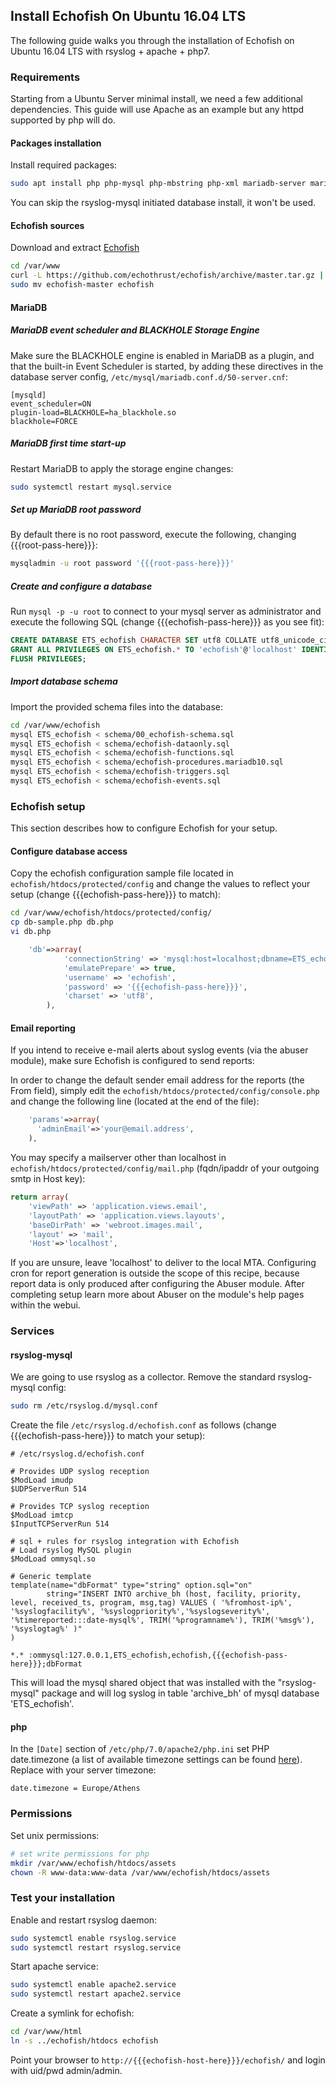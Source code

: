 ## Install Echofish On Ubuntu 16.04 LTS

The following guide walks you through the installation of Echofish on Ubuntu 16.04 LTS with rsyslog + apache + php7.

### Requirements

Starting from a Ubuntu Server minimal install, we need a few additional dependencies.
This guide will use Apache as an example but any httpd supported by php will do.

#### Packages installation

Install required packages:

```sh
sudo apt install php php-mysql php-mbstring php-xml mariadb-server mariadb-client apache2 libapache2-mod-php rsyslog rsyslog-mysql curl ca-certificates
```

You can skip the rsyslog-mysql initiated database install, it won't be used.

#### Echofish sources

Download and extract [Echofish](https://github.com/echothrust/echofish)

```sh
cd /var/www
curl -L https://github.com/echothrust/echofish/archive/master.tar.gz | sudo tar zx
sudo mv echofish-master echofish
```

#### MariaDB

##### MariaDB event scheduler and BLACKHOLE Storage Engine

Make sure the BLACKHOLE engine is enabled in MariaDB as a plugin, and that
the built-in Event Scheduler is started, by adding these directives in
the database server config, `/etc/mysql/mariadb.conf.d/50-server.cnf`:

```
[mysqld]
event_scheduler=ON
plugin-load=BLACKHOLE=ha_blackhole.so
blackhole=FORCE
```

##### MariaDB first time start-up

Restart MariaDB to apply the storage engine changes:

```sh
sudo systemctl restart mysql.service
```

##### Set up MariaDB root password
By default there is no root password, execute the following, changing {{{root-pass-here}}}:
```sh
mysqladmin -u root password '{{{root-pass-here}}}'
```

##### Create and configure a database

Run `mysql -p -u root` to connect to your mysql server as administrator and execute the following SQL (change {{{echofish-pass-here}}} as you see fit):

```sql
CREATE DATABASE ETS_echofish CHARACTER SET utf8 COLLATE utf8_unicode_ci;
GRANT ALL PRIVILEGES ON ETS_echofish.* TO 'echofish'@'localhost' IDENTIFIED BY '{{{echofish-pass-here}}}' WITH GRANT OPTION;
FLUSH PRIVILEGES;
```

##### Import database schema

Import the provided schema files into the database:

```sh
cd /var/www/echofish
mysql ETS_echofish < schema/00_echofish-schema.sql
mysql ETS_echofish < schema/echofish-dataonly.sql
mysql ETS_echofish < schema/echofish-functions.sql
mysql ETS_echofish < schema/echofish-procedures.mariadb10.sql
mysql ETS_echofish < schema/echofish-triggers.sql
mysql ETS_echofish < schema/echofish-events.sql
```

### Echofish setup

This section describes how to configure Echofish for your setup.


#### Configure database access

Copy the echofish configuration sample file located in `echofish/htdocs/protected/config` and change the values to reflect your setup (change {{{echofish-pass-here}}} to match):

```sh
cd /var/www/echofish/htdocs/protected/config/
cp db-sample.php db.php
vi db.php
```

```php
	'db'=>array(
			'connectionString' => 'mysql:host=localhost;dbname=ETS_echofish',
			'emulatePrepare' => true,
			'username' => 'echofish',
			'password' => '{{{echofish-pass-here}}}',
			'charset' => 'utf8',
		),
```

#### Email reporting

If you intend to receive e-mail alerts about syslog events (via the abuser module), make sure Echofish is configured to send reports:

In order to change the default sender email address for the reports (the From field), simply edit the `echofish/htdocs/protected/config/console.php` and change the following line (located at the end of the file):

```php
    'params'=>array(
      'adminEmail'=>'your@email.address',
    ),
```

You may specify a mailserver other than localhost in `echofish/htdocs/protected/config/mail.php` (fqdn/ipaddr of your outgoing smtp in Host key):

```php
return array(
    'viewPath' => 'application.views.email',
    'layoutPath' => 'application.views.layouts',
    'baseDirPath' => 'webroot.images.mail',
    'layout' => 'mail',
    'Host'=>'localhost',
```

If you are unsure, leave 'localhost' to deliver to the local MTA. Configuring cron for report generation is outside the scope of this recipe, because report data is only produced after configuring the Abuser module. After completing setup learn more about Abuser on the module's help pages within the webui.

### Services

#### rsyslog-mysql

We are going to use rsyslog as a collector.
Remove the standard rsyslog-mysql config:
```sh
sudo rm /etc/rsyslog.d/mysql.conf
```

Create the file `/etc/rsyslog.d/echofish.conf` as follows (change {{{echofish-pass-here}}} to match your setup):

```
# /etc/rsyslog.d/echofish.conf

# Provides UDP syslog reception
$ModLoad imudp
$UDPServerRun 514

# Provides TCP syslog reception
$ModLoad imtcp
$InputTCPServerRun 514

# sql + rules for rsyslog integration with Echofish
# Load rsyslog MySQL plugin
$ModLoad ommysql.so

# Generic template
template(name="dbFormat" type="string" option.sql="on"
        string="INSERT INTO archive_bh (host, facility, priority, level, received_ts, program, msg,tag) VALUES ( '%fromhost-ip%', '%syslogfacility%', '%syslogpriority%','%syslogseverity%', '%timereported:::date-mysql%', TRIM('%programname%'), TRIM('%msg%'), '%syslogtag%' )"
)

*.* :ommysql:127.0.0.1,ETS_echofish,echofish,{{{echofish-pass-here}}};dbFormat
```

This will load the mysql shared object that was installed with the "rsyslog-mysql" package and will log syslog in table 'archive_bh' of mysql database 'ETS_echofish'.

#### php

In the `[Date]` section of `/etc/php/7.0/apache2/php.ini` set PHP date.timezone (a list of available timezone settings can be found [here](http://uk.php.net/manual/en/timezones.php)). Replace with your server timezone:

```
date.timezone = Europe/Athens
```

### Permissions

Set unix permissions:

```sh
# set write permissions for php
mkdir /var/www/echofish/htdocs/assets
chown -R www-data:www-data /var/www/echofish/htdocs/assets
```

### Test your installation

Enable and restart rsyslog daemon:

```sh
sudo systemctl enable rsyslog.service
sudo systemctl restart rsyslog.service
```

Start apache service:

```sh
sudo systemctl enable apache2.service
sudo systemctl restart apache2.service
```

Create a symlink for echofish:

```sh
cd /var/www/html
ln -s ../echofish/htdocs echofish
```

Point your browser to `http://{{{echofish-host-here}}}/echofish/` and login with uid/pwd admin/admin.
